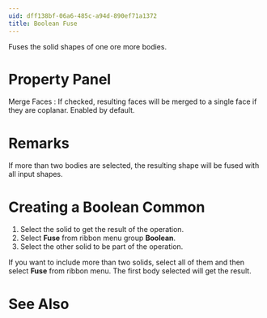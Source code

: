 ```yaml
---
uid: dff138bf-06a6-485c-a94d-890ef71a1372
title: Boolean Fuse
---
```

Fuses the solid shapes of one ore more bodies.

# Property Panel

Merge Faces
:   If checked, resulting faces will be merged to a single face if they are coplanar. Enabled by default.

# Remarks

If more than two bodies are selected, the resulting shape will be fused with all input shapes.

# Creating a Boolean Common

1. Select the solid to get the result of the operation.
2. Select __Fuse__ from ribbon menu group __Boolean__.
3. Select the other solid to be part of the operation.

If you want to include more than two solids, select all of them and then select __Fuse__ from ribbon menu. The first body selected will get the result.

# See Also
[](xref:79be5f3d-4bf0-4c76-9bc6-50428e6ed621)
[](xref:d678cf8c-0e7f-46cd-8bbc-de964ddfecc6)